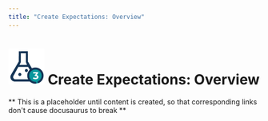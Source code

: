 ```yaml
---
title: "Create Expectations: Overview"
---
```

# [![Create Expectations Icon](../../images/universal_map/Flask-active.png)](./create_expectations_overview.md) Create Expectations: Overview

** This is a placeholder until content is created, so that corresponding links don't cause docusaurus to break **
